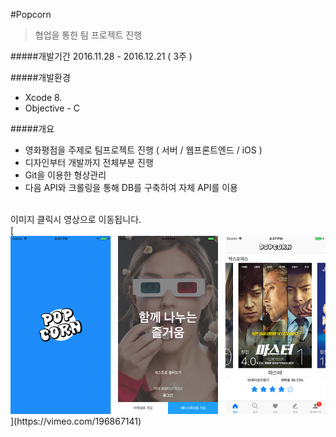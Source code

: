 #Popcorn

> 협업을 통한 팀 프로젝트 진행

#####개발기간
2016.11.28 - 2016.12.21 ( 3주 )

#####개발환경
- Xcode 8.
- Objective - C

#####개요
- 영화평점을 주제로 팀프로젝트 진행 ( 서버 / 웹프론트엔드 / iOS )
- 디자인부터 개발까지 전체부분 진행
-  Git을 이용한 형상관리
-  다음 API와 크롤링을 통해 DB를 구축하여 자체 API를 이용

<br/>
이미지 클릭시 영상으로 이동됩니다.
<br/>
[<img src="https://github.com/We-Lab/popcorn-ios/blob/develop/popcorn.png">](https://vimeo.com/196867141)
